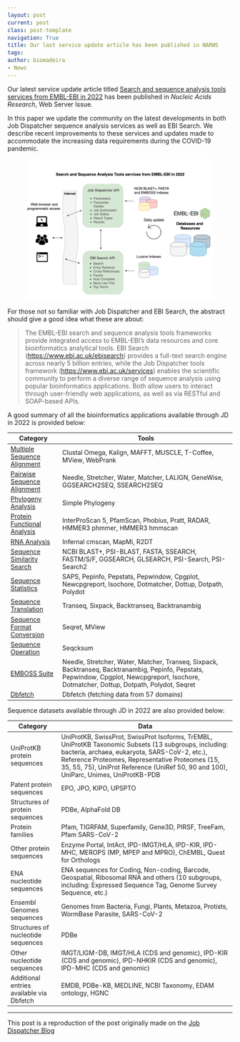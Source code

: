 ```yaml
---
layout: post
current: post
class: post-template
navigation: True
title: Our last service update article has been published in NARWS
tags: 
author: biomadeira
- News
---
```



Our latest service update article titled 
[Search and sequence analysis tools services from EMBL-EBI in 2022](https://academic.oup.com/nar/advance-article/doi/10.1093/nar/gkac240/6567472) 
has been published in *Nucleic Acids Research*, Web Server Issue.

In this paper we update the community on the latest developments in both Job Dispatcher sequence 
analysis services as well as EBI Search. 
We describe recent improvements to these services and updates made to accommodate the increasing 
data requirements during the COVID-19 pandemic.

<figure class="kg-card kg-image-card kg-width-wide kg-card-hascaption">
    <img src="assets/images/NARWS_2022_visual_abstract.png" class="kg-image" alt="Visual Abstract">
</figure>

For those not so familiar with Job Dispatcher and EBI Search, the abstract should give a good idea what these are about:

> The EMBL-EBI search and sequence analysis tools frameworks provide integrated access to EMBL-EBI’s data resources and core bioinformatics analytical tools. 
> EBI Search (https://www.ebi.ac.uk/ebisearch) provides a full-text search engine across nearly 5 billion entries, while the 
> Job Dispatcher tools framework (https://www.ebi.ac.uk/services) enables the scientific community to perform a diverse range of sequence analysis
> using popular bioinformatics applications. Both allow users to interact through user-friendly web applications, as well as via RESTful and SOAP-based APIs. 

A good summary of all the bioinformatics applications available through JD in 2022 is provided below:

| Category                                                        | Tools                                                                                                                                                                                        |
|-----------------------------------------------------------------|----------------------------------------------------------------------------------------------------------------------------------------------------------------------------------------------|
| [Multiple Sequence Alignment](https://www.ebi.ac.uk/Tools/msa/) | Clustal Omega, Kalign, MAFFT, MUSCLE, T-Coffee, MView, WebPrank                                                                                                                              |
| [Pairwise Sequence Alignment](https://www.ebi.ac.uk/Tools/psa/) | Needle, Stretcher, Water, Matcher, LALIGN, GeneWise, GGSEARCH2SEQ, SSEARCH2SEQ                                                                                                               |
| [Phylogeny Analysis](https://www.ebi.ac.uk/Tools/phylogeny/)    | Simple Phylogeny                                                                                                                                                                             |
| [Protein Functional Analysis](https://www.ebi.ac.uk/Tools/pfa/) | InterProScan 5, PfamScan, Phobius, Pratt, RADAR, HMMER3 phmmer, HMMER3 hmmscan                                                                                                               |
| [RNA Analysis](https://www.ebi.ac.uk/Tools/rna/)                | Infernal cmscan, MapMi, R2DT                                                                                                                                                                 |
| [Sequence Similarity Search](https://www.ebi.ac.uk/Tools/sss/)  | NCBI BLAST+, PSI-BLAST, FASTA, SSEARCH, FASTM/S/F, GGSEARCH, GLSEARCH, PSI-Search, PSI-Search2                                                                                               |
| [Sequence Statistics](https://www.ebi.ac.uk/Tools/seqstats/)    | SAPS, Pepinfo, Pepstats, Pepwindow, Cpgplot, Newcpgreport, Isochore, Dotmatcher, Dottup, Dotpath, Polydot                                                                                    |
| [Sequence Translation](https://www.ebi.ac.uk/Tools/st/)         | Transeq, Sixpack, Backtranseq, Backtranambig                                                                                                                                                 |
| [Sequence Format Conversion](https://www.ebi.ac.uk/Tools/sfc/)  | Seqret, MView                                                                                                                                                                                |
| [Sequence Operation](https://www.ebi.ac.uk/Tools/so/)           | Seqcksum                                                                                                                                                                                     |
| [EMBOSS Suite](https://www.ebi.ac.uk/Tools/emboss/)             | Needle, Stretcher, Water, Matcher, Transeq, Sixpack, Backtranseq, Backtranambig, Pepinfo, Pepstats, Pepwindow, Cpgplot, Newcpgreport, Isochore, Dotmatcher, Dottup, Dotpath, Polydot, Seqret |
| [Dbfetch](https://www.ebi.ac.uk/Tools/dbfetch/)                 | Dbfetch (fetching data from 57 domains)                                                                                                                                                      |

Sequence datasets available through JD in 2022 are also provided below:

| Category                                 | Data                                                                                                                                                                                                                                                                                               |
|------------------------------------------|----------------------------------------------------------------------------------------------------------------------------------------------------------------------------------------------------------------------------------------------------------------------------------------------------|
| UniProtKB protein sequences              | UniProtKB, SwissProt, SwissProt Isoforms, TrEMBL, UniProtKB Taxonomic Subsets (13 subgroups, including: bacteria, archaea, eukaryota, SARS-CoV-2, etc.), Reference Proteomes, Representative Proteomes (15, 35, 55, 75), UniProt Reference (UniRef 50, 90 and 100), UniParc, Unimes, UniProtKB-PDB |
| Patent protein sequences                 | EPO, JPO, KIPO, UPSPTO                                                                                                                                                                                                                                                                             |
| Structures of protein sequences          | PDBe, AlphaFold DB                                                                                                                                                                                                                                                                                 |
| Protein families                         | Pfam, TIGRFAM, Superfamily, Gene3D, PIRSF, TreeFam, Pfam SARS-CoV-2                                                                                                                                                                                                                                |
| Other protein sequences                  | Enzyme Portal, IntAct, IPD-IMGT/HLA, IPD-KIR, IPD-MHC, MEROPS (MP, MPEP and MPRO), ChEMBL, Quest for Orthologs                                                                                                                                                                                     |
| ENA nucleotide sequences                 | ENA sequences for Coding, Non-coding, Barcode, Geospatial, Ribosomal RNA and others (10 subgroups, including: Expressed Sequence Tag, Genome Survey Sequence, etc.)                                                                                                                                |
| Ensembl Genomes sequences                | Genomes from Bacteria, Fungi, Plants, Metazoa, Protists, WormBase Parasite, SARS-CoV-2                                                                                                                                                                                                             |
| Structures of nucleotide sequences       | PDBe                                                                                                                                                                                                                                                                                               |
| Other nucleotide sequences               | IMGT/LIGM-DB, IMGT/HLA (CDS and genomic), IPD-KIR (CDS and genomic), IPD-NHKIR (CDS and genomic), IPD-MHC (CDS and genomic)                                                                                                                                                                        |
| Additional entries available via Dbfetch | EMDB, PDBe-KB, MEDLINE, NCBI Taxonomy, EDAM ontology, HGNC                                                                                                                                                                                                                                         |

____
This post is a reproduction of the post originally made on the [Job Dispatcher Blog](https://ebi-jdispatcher.github.io/blog/2022-05-06-narws-2022)
